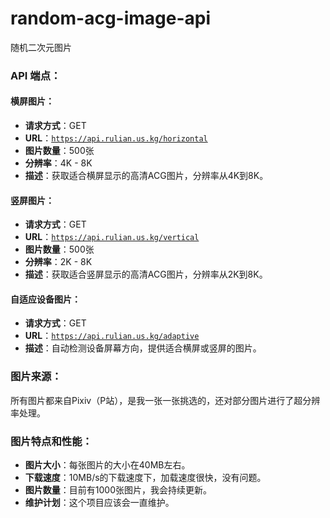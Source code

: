 # random-acg-image-api
随机二次元图片

### API 端点：

#### 横屏图片：

- **请求方式**：GET
- **URL**：[`https://api.rulian.us.kg/horizontal`](https://api.rulian.us.kg/horizontal)
- **图片数量**：500张
- **分辨率**：4K - 8K
- **描述**：获取适合横屏显示的高清ACG图片，分辨率从4K到8K。

#### 竖屏图片：

- **请求方式**：GET
- **URL**：[`https://api.rulian.us.kg/vertical`](https://api.rulian.us.kg/vertical)
- **图片数量**：500张
- **分辨率**：2K - 8K
- **描述**：获取适合竖屏显示的高清ACG图片，分辨率从2K到8K。

#### 自适应设备图片：

- **请求方式**：GET
- **URL**：[`https://api.rulian.us.kg/adaptive`](https://api.rulian.us.kg/adaptive)
- **描述**：自动检测设备屏幕方向，提供适合横屏或竖屏的图片。

### 图片来源：
所有图片都来自Pixiv（P站），是我一张一张挑选的，还对部分图片进行了超分辨率处理。

### 图片特点和性能：

- **图片大小**：每张图片的大小在40MB左右。
- **下载速度**：10MB/s的下载速度下，加载速度很快，没有问题。
- **图片数量**：目前有1000张图片，我会持续更新。
- **维护计划**：这个项目应该会一直维护。
